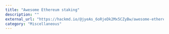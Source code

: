 ```yaml
---
title: "Awesome Ethereum staking"
description: ""
external_url: "https://hackmd.io/@jyeAs_6oRjeDk2Mx5CZyBw/awesome-ethereum-staking"
category: "Miscellaneous"
---
```

